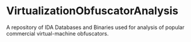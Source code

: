 # VirtualizationObfuscatorAnalysis
A repository of IDA Databases and Binaries used for analysis of popular commercial virtual-machine obfuscators.

